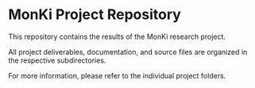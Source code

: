# MonKi Project Repository

This repository contains the results of the MonKi research project.

All project deliverables, documentation, and source files are organized in the respective subdirectories.

For more information, please refer to the individual project folders.
